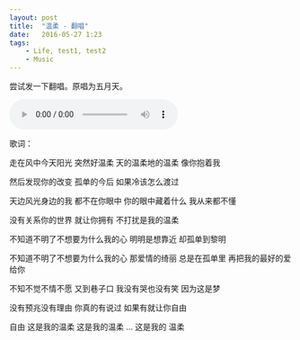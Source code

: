 ```yaml
---
layout: post
title:  "温柔 - 翻唱"
date:   2016-05-27 1:23
tags:
    - Life, test1, test2
    - Music
---
```


尝试发一下翻唱。原唱为五月天。

<audio controls>
    <source src="https://drive.google.com/uc?export=download&id=0B7bp9ASNnurWX0tXcHRzdXNJOHc" type="audio/mpeg">
Your browser does not support the audio element.
</audio>

歌词：

走在风中今天阳光
突然好温柔
天的温柔地的温柔
像你抱着我

然后发现你的改变
孤单的今后
如果冷该怎么渡过

天边风光身边的我
都不在你眼中
你的眼中藏着什么
我从来都不懂

没有关系你的世界
就让你拥有
不打扰是我的温柔

不知道不明了不想要为什么我的心
明明是想靠近
却孤单到黎明

不知道不明了不想要为什么我的心
那爱情的绮丽
总是在孤单里
再把我的最好的爱给你

不知不觉不情不愿
又到巷子口
我没有哭也没有笑
因为这是梦

没有预兆没有理由
你真的有说过
如果有就让你自由

自由
这是我的温柔
这是我的温柔
...
这是我的
温柔